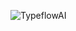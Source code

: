 ![TypeflowAI](https://github.com/TypeflowAI/.github/assets/1154202/794e227a-0061-4fb3-99e4-9fadb7ba95c8)
